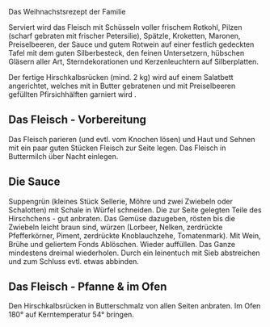 
Das Weihnachstsrezept der Familie

Serviert wird das Fleisch mit Schüsseln voller frischem Rotkohl, Pilzen (scharf gebraten mit frischer Petersilie), Spätzle, Kroketten, Maronen, Preiselbeeren, der Sauce und gutem Rotwein auf einer festlich gedeckten Tafel mit dem guten Silberbesteck, den feinen Untersetzern, hübschen Gläsern aller Art, Sterndekorationen und Kerzenleuchtern auf Silberplatten.

Der fertige Hirschkalbsrücken (mind. 2 kg) wird auf einem Salatbett angerichtet, welches mit in Butter gebratenen und mit Preiselbeeren gefüllten Pfirsichhälften garniert wird .

## Das Fleisch - Vorbereitung
Das Fleisch parieren (und evtl. vom Knochen lösen) und Haut und Sehnen mit ein paar guten Stücken Fleisch zur Seite legen.
Das Fleisch in Buttermilch über Nacht einlegen.

## Die Sauce
Suppengrün (kleines Stück Sellerie, Möhre und zwei Zwiebeln oder Schalotten) mit Schale in Würfel schneiden. Die zur Seite gelegten Teile des Hirschchens - gut anbraten. Das Gemüse dazugeben, rösten bis die Zwiebeln leicht braun sind, würzen (Lorbeer, Nelken, zerdrückte Pfefferkörner, Piment, zerdrückte Knoblauchzehe, Tomatenmark). Mit Wein, Brühe und geliertem Fonds Ablöschen. Wieder auffüllen. Das Ganze mindestens dreimal wiederholen.
Durch ein leinentuch mit Sieb abstreichen und zum Schluss evtl. etwas abbinden.

## Das Fleisch - Pfanne & im Ofen
Den Hirschkalbsrücken in Butterschmalz von allen Seiten anbraten.
Im Ofen 180° auf Kerntemperatur 54° bringen.